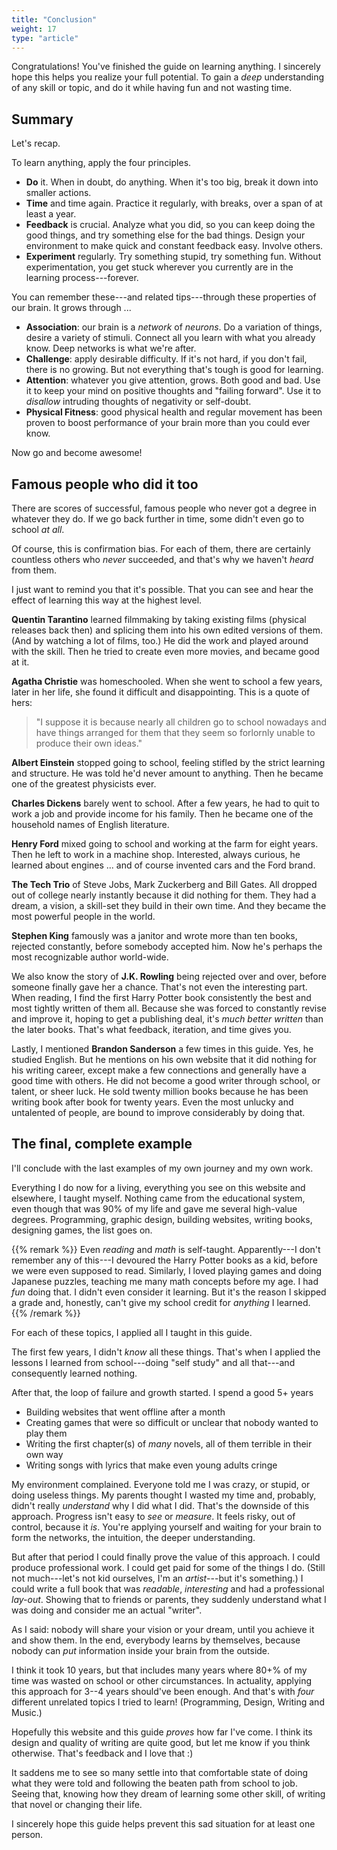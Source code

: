 ```yaml
---
title: "Conclusion"
weight: 17
type: "article"
---
```


Congratulations! You've finished the guide on learning anything. I sincerely hope this helps you realize your full potential. To gain a _deep_ understanding of any skill or topic, and do it while having fun and not wasting time.

## Summary

Let's recap. 

To learn anything, apply the four principles.

* **Do** it. When in doubt, do anything. When it's too big, break it down into smaller actions.
* **Time** and time again. Practice it regularly, with breaks, over a span of at least a year.
* **Feedback** is crucial. Analyze what you did, so you can keep doing the good things, and try something else for the bad things. Design your environment to make quick and constant feedback easy. Involve others.
* **Experiment** regularly. Try something stupid, try something fun. Without experimentation, you get stuck wherever you currently are in the learning process---forever.

You can remember these---and related tips---through these properties of our brain. It grows through ...

* **Association**: our brain is a _network_ of _neurons_. Do a variation of things, desire a variety of stimuli. Connect all you learn with what you already know. Deep networks is what we're after.
* **Challenge**: apply desirable difficulty. If it's not hard, if you don't fail, there is no growing. But not everything that's tough is good for learning.
* **Attention**: whatever you give attention, grows. Both good and bad. Use it to keep your mind on positive thoughts and "failing forward". Use it to _disallow_ intruding thoughts of negativity or self-doubt.
* **Physical Fitness**: good physical health and regular movement has been proven to boost performance of your brain more than you could ever know.

Now go and become awesome!

## Famous people who did it too

There are scores of successful, famous people who never got a degree in whatever they do. If we go back further in time, some didn't even go to school _at all_.

Of course, this is confirmation bias. For each of them, there are certainly countless others who _never_ succeeded, and that's why we haven't _heard_ from them.

I just want to remind you that it's possible. That you can see and hear the effect of learning this way at the highest level.

**Quentin Tarantino** learned filmmaking by taking existing films (physical releases back then) and splicing them into his own edited versions of them. (And by watching a lot of films, too.) He did the work and played around with the skill. Then he tried to create even more movies, and became good at it.

**Agatha Christie** was homeschooled. When she went to school a few years, later in her life, she found it difficult and disappointing. This is a quote of hers: 

> "I suppose it is because nearly all children go to school nowadays and have things arranged for them that they seem so forlornly unable to produce their own ideas."

**Albert Einstein** stopped going to school, feeling stifled by the strict learning and structure. He was told he'd never amount to anything. Then he became one of the greatest physicists ever.

**Charles Dickens** barely went to school. After a few years, he had to quit to work a job and provide income for his family. Then he became one of the household names of English literature.

**Henry Ford** mixed going to school and working at the farm for eight years. Then he left to work in a machine shop. Interested, always curious, he learned about engines ... and of course invented cars and the Ford brand.

**The Tech Trio** of Steve Jobs, Mark Zuckerberg and Bill Gates. All dropped out of college nearly instantly because it did nothing for them. They had a dream, a vision, a skill-set they build in their own time. And they became the most powerful people in the world.

**Stephen King** famously was a janitor and wrote more than ten books, rejected constantly, before somebody accepted him. Now he's perhaps the most recognizable author world-wide.

We also know the story of **J.K. Rowling** being rejected over and over, before someone finally gave her a chance. That's not even the interesting part. When reading, I find the first Harry Potter book consistently the best and most tightly written of them all. Because she was forced to constantly revise and improve it, hoping to get a publishing deal, it's _much better written_ than the later books. That's what feedback, iteration, and time gives you.

Lastly, I mentioned **Brandon Sanderson** a few times in this guide. Yes, he studied English. But he mentions on his own website that it did nothing for his writing career, except make a few connections and generally have a good time with others. He did not become a good writer through school, or talent, or sheer luck. He sold twenty million books because he has been writing book after book for twenty years. Even the most unlucky and untalented of people, are bound to improve considerably by doing that.

## The final, complete example

I'll conclude with the last examples of my own journey and my own work.

Everything I do now for a living, everything you see on this website and elsewhere, I taught myself. Nothing came from the educational system, even though that was 90% of my life and gave me several high-value degrees. Programming, graphic design, building websites, writing books, designing games, the list goes on. 

{{% remark %}}
Even _reading_ and _math_ is self-taught. Apparently---I don't remember any of this---I devoured the Harry Potter books as a kid, before we were even supposed to read. Similarly, I loved playing games and doing Japanese puzzles, teaching me many math concepts before my age. I had _fun_ doing that. I didn't even consider it learning. But it's the reason I skipped a grade and, honestly, can't give my school credit for _anything_ I learned.
{{% /remark %}}

For each of these topics, I applied all I taught in this guide. 

The first few years, I didn't _know_ all these things. That's when I applied the lessons I learned from school---doing "self study" and all that---and consequently learned nothing.

After that, the loop of failure and growth started. I spend a good 5+ years 

* Building websites that went offline after a month
* Creating games that were so difficult or unclear that nobody wanted to play them
* Writing the first chapter(s) of _many_ novels, all of them terrible in their own way
* Writing songs with lyrics that make even young adults cringe

My environment complained. Everyone told me I was crazy, or stupid, or doing useless things. My parents thought I wasted my time and, probably, didn't really _understand_ why I did what I did. That's the downside of this approach. Progress isn't easy to _see_ or _measure_. It feels risky, out of control, because it _is_. You're applying yourself and waiting for your brain to form the networks, the intuition, the deeper understanding.

But after that period I could finally prove the value of this approach. I could produce professional work. I could get paid for some of the things I do. (Still not much---let's not kid ourselves, I'm an _artist_---but it's something.) I could write a full book that was _readable_, _interesting_ and had a professional _lay-out_. Showing that to friends or parents, they suddenly understand what I was doing and consider me an actual "writer".

As I said: nobody will share your vision or your dream, until you achieve it and show them. In the end, everybody learns by themselves, because nobody can _put_ information inside your brain from the outside.

I think it took 10 years, but that includes many years where 80+% of my time was wasted on school or other circumstances. In actuality, applying this approach for 3--4 years should've been enough. And that's with _four_ different unrelated topics I tried to learn! (Programming, Design, Writing and Music.)

Hopefully this website and this guide _proves_ how far I've come. I think its design and quality of writing are quite good, but let me know if you think otherwise. That's feedback and I love that :)

It saddens me to see so many settle into that comfortable state of doing what they were told and following the beaten path from school to job. Seeing that, knowing how they dream of learning some other skill, of writing that novel or changing their life.

I sincerely hope this guide helps prevent this sad situation for at least one person.